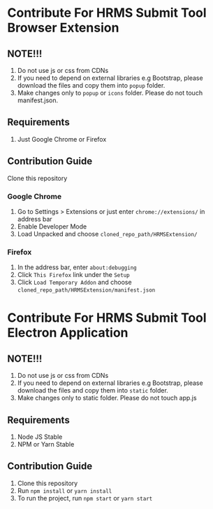 # Contribute For HRMS Submit Tool Browser Extension
## NOTE!!!
1. Do not use js or css from CDNs
2. If you need to depend on external libraries e.g Bootstrap, please download the files and copy them into `popup` folder.
3. Make changes only to `popup` or `icons` folder. Please do not touch manifest.json.
## Requirements
1. Just Google Chrome or Firefox
## Contribution Guide
Clone this repository
### Google Chrome
1. Go to Settings > Extensions or just enter `chrome://extensions/` in address bar
2. Enable Developer Mode
3. Load Unpacked and choose `cloned_repo_path/HRMSExtension/`
### Firefox
1. In the address bar, enter `about:debugging`
2. Click `This Firefox` link under the `Setup`
3. Click `Load Temporary Addon` and choose `cloned_repo_path/HRMSExtension/manifest.json`

# Contribute For HRMS Submit Tool Electron Application
## NOTE!!!
1. Do not use js or css from CDNs
2. If you need to depend on external libraries e.g Bootstrap, please download the files and copy them into `static` folder.
3. Make changes only to static folder. Please do not touch app.js
## Requirements
1. Node JS Stable
2. NPM or Yarn Stable
## Contribution Guide
1. Clone this repository
2. Run `npm install` or `yarn install`
3. To run the project, run `npm start` or `yarn start`
